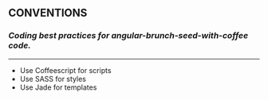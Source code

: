 ## CONVENTIONS
### *Coding best practices for angular-brunch-seed-with-coffee code.*

***

* Use Coffeescript for scripts
* Use SASS for styles
* Use Jade for templates
